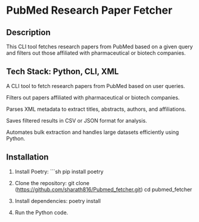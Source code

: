 # PubMed Research Paper Fetcher

## Description
This CLI tool fetches research papers from PubMed based on a given query and filters out those affiliated with pharmaceutical or biotech companies.

## Tech Stack: Python, CLI, XML

A CLI tool to fetch research papers from PubMed based on user queries.

Filters out papers affiliated with pharmaceutical or biotech companies.

Parses XML metadata to extract titles, abstracts, authors, and affiliations.

Saves filtered results in CSV or JSON format for analysis.

Automates bulk extraction and handles large datasets efficiently using Python.


## Installation

1.  Install Poetry:
        ```sh
        pip install poetry

2.  Clone the repository:
        git clone (https://github.com/sharath816/Pubmed_fetcher.git)
        cd pubmed_fetcher

3.  Install dependencies:
        poetry install

4.  Run the Python code.
